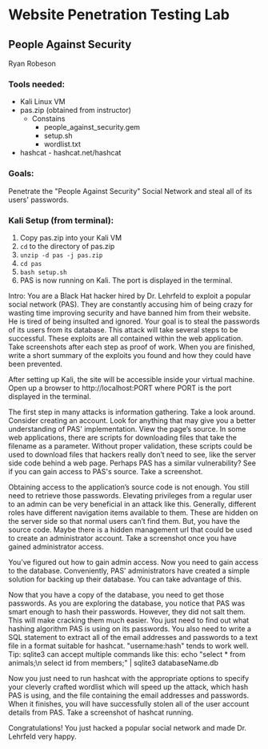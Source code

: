 # Website Penetration Testing Lab
## People Against Security

Ryan Robeson

### Tools needed: 

* Kali Linux VM
* pas.zip (obtained from instructor)
    * Constains
        * people\_against\_security.gem
        * setup.sh
        * wordlist.txt
* hashcat - hashcat.net/hashcat

### Goals:
Penetrate the "People Against Security" Social Network and steal all of its users' passwords.

### Kali Setup (from terminal):

1. Copy pas.zip into your Kali VM
1. `cd` to the directory of pas.zip
1. `unzip -d pas -j pas.zip`
1. `cd pas`
1. `bash setup.sh`
1. PAS is now running on Kali. The port is displayed in the terminal.

Intro: You are a Black Hat hacker hired by Dr. Lehrfeld to exploit a popular social network (PAS).
They are constantly accusing him of being crazy for wasting time improving security and have banned him from their website.
He is tired of being insulted and ignored.
Your goal is to steal the passwords of its users from its database.
This attack will take several steps to be successful.
These exploits are all contained within the web application.
Take screenshots after each step as proof of work.
When you are finished, write a short summary of the exploits you found and how they could have been prevented.

After setting up Kali, the site will be accessible inside your virtual machine.
Open up a browser to http://localhost:PORT where PORT is the port displayed in the terminal.

The first step in many attacks is information gathering.
Take a look around.
Consider creating an account.
Look for anything that may give you a better understanding of PAS' implementation.
View the page’s source.
In some web applications, there are scripts for downloading files that take the filename as a parameter.
Without proper validation, these scripts could be used to download files that hackers really don’t need to see, like the server side code behind a web page.
Perhaps PAS has a similar vulnerability?
See if you can gain access to PAS's source.
Take a screenshot.

Obtaining access to the application’s source code is not enough.
You still need to retrieve those passwords.
Elevating privileges from a regular user to an admin can be very beneficial in an attack like this.
Generally, different roles have different navigation items available to them.
These are hidden on the server side so that normal users can’t find them.
But, you have the source code.
Maybe there is a hidden management url that could be used to create an administrator account.
Take a screenshot once you have gained administrator access.

You’ve figured out how to gain admin access.
Now you need to gain access to the database.
Conveniently, PAS' administrators have created a simple solution for backing up their database.
You can take advantage of this.

Now that you have a copy of the database, you need to get those passwords.
As you are exploring the database, you notice that PAS was smart enough to hash their passwords.
However, they did not salt them.
This will make cracking them much easier.
You just need to find out what hashing algorithm PAS is using on its passwords.
You also need to write a SQL statement to extract all of the email addresses and passwords to a text file in a format suitable for hashcat.
"username:hash" tends to work well.
Tip: sqlite3 can accept multiple commands like this: echo "select * from animals;\n select id from members;" | sqlite3 databaseName.db

Now you just need to run hashcat with the appropriate options to specify your cleverly crafted wordlist which will speed up the attack, which hash PAS is using, and the file containing the email addresses and passwords.
When it finishes, you will have successfully stolen all of the user account details from PAS.
Take a screenshot of hashcat running.

Congratulations! You just hacked a popular social network and made Dr. Lehrfeld very happy.


